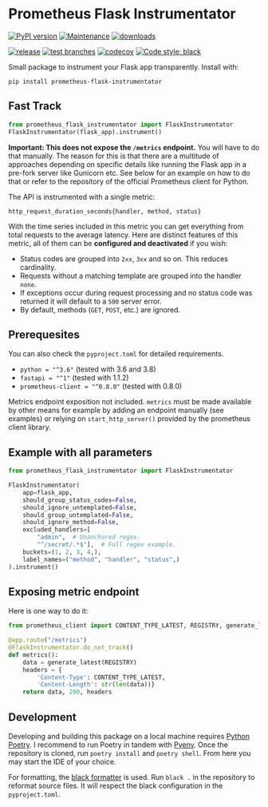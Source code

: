 # Prometheus Flask Instrumentator

[![PyPI version](https://badge.fury.io/py/prometheus-flask-instrumentator.svg)](https://pypi.python.org/pypi/prometheus-flask-instrumentator/)
[![Maintenance](https://img.shields.io/badge/maintained%3F-yes-green.svg)](https://GitHub.com/Naereen/StrapDown.js/graphs/commit-activity)
[![downloads](https://img.shields.io/pypi/dm/prometheus-flask-instrumentator)](https://pypi.org/project/prometheus-flask-instrumentator/)

[![release](https://github.com/trallnag/prometheus-flask-instrumentator/workflows/test%20branches/badge.svg)](https://github.com/trallnag/prometheus-flask-instrumentator)
[![test branches](https://github.com/trallnag/prometheus-flask-instrumentator/workflows/release/badge.svg)](https://github.com/trallnag/prometheus-flask-instrumentator)
[![codecov](https://codecov.io/gh/trallnag/prometheus-flask-instrumentator/branch/master/graph/badge.svg)](https://codecov.io/gh/trallnag/prometheus-flask-instrumentator)
[![Code style: black](https://img.shields.io/badge/code%20style-black-000000.svg)](https://github.com/psf/black)

Small package to instrument your Flask app transparently. Install with:

    pip install prometheus-flask-instrumentator

## Fast Track

```python
from prometheus_flask_instrumentator import FlaskInstrumentator
FlaskInstrumentator(flask_app).instrument()
```

**Important: This does not expose the `/metrics` endpoint.** You will have to 
do that manually. The reason for this is that there are a multitude of 
approaches depending on specific details like running the Flask app in a 
pre-fork server like Gunicorn etc. See below for an example on how to do that 
or refer to the repository of the official Prometheus client for Python.

The API is instrumented with a single metric:

`http_request_duration_seconds{handler, method, status}`

With the time series included in this metric you can get everything from total 
requests to the average latency. Here are distinct features of this 
metric, all of them can be **configured and deactivated** if you wish:

* Status codes are grouped into `2xx`, `3xx` and so on. This reduces 
    cardinality. 
* Requests without a matching template are grouped into the handler `none`.
* If exceptions occur during request processing and no status code was returned 
    it will default to a `500` server error.
* By default, methods (`GET`, `POST`, etc.) are ignored.

## Prerequesites

You can also check the `pyproject.toml` for detailed requirements.

* `python = "^3.6"` (tested with 3.6 and 3.8)
* `fastapi = "^1"` (tested with 1.1.2)
* `prometheus-client = "^0.8.0"` (tested with 0.8.0)

Metrics endpoint exposition not included. `metrics` must be made available by 
other means for example by adding an endpoint manually (see examples) or 
relying on `start_http_server()` provided by the prometheus client library.

## Example with all parameters

```python
from prometheus_flask_instrumentator import FlaskInstrumentator

FlaskInstrumentator(
    app=flask_app,
    should_group_status_codes=False,
    should_ignore_untemplated=False,
    should_group_untemplated=False,
    should_ignore_method=False,
    excluded_handlers=[
        "admin",  # Unanchored regex.
        "^/secret/.*$"],  # Full regex example.  
    buckets=(1, 2, 3, 4,),
    label_names=("method", "handler", "status",)
).instrument()
```

## Exposing metric endpoint

Here is one way to do it:

```python
from prometheus_client import CONTENT_TYPE_LATEST, REGISTRY, generate_latest

@app.route("/metrics")
@FlaskInstrumentator.do_not_track()
def metrics():
    data = generate_latest(REGISTRY)
    headers = {
        'Content-Type': CONTENT_TYPE_LATEST,
        'Content-Length': str(len(data))}
    return data, 200, headers
```

## Development

Developing and building this package on a local machine requires 
[Python Poetry](https://python-poetry.org/). I recommend to run Poetry in 
tandem with [Pyenv](https://github.com/pyenv/pyenv). Once the repository is 
cloned, run `poetry install` and `poetry shell`. From here you may start the 
IDE of your choice.

For formatting, the [black formatter](https://github.com/psf/black) is used.
Run `black .` in the repository to reformat source files. It will respect
the black configuration in the `pyproject.toml`.
